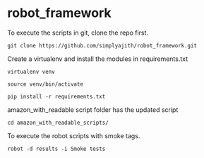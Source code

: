 # robot_framework

To execute the scripts in git, clone the repo first.

`git clone https://github.com/simplyajith/robot_framework.git`

Create a virtualenv and install the modules in requirements.txt

`virtualenv venv`

`source venv/bin/activate`

`pip install -r requirements.txt`

amazon_with_readable script folder has the updated script

`cd amazon_with_readable_scripts/ `

To execute the robot scripts with smoke tags.

`robot -d results -i Smoke tests`

